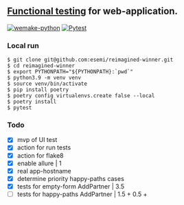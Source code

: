 [Functional testing](https://esemi.github.io/reimagined-winner/) for web-application.
---
[![wemake-python](https://github.com/esemi/reimagined-winner/actions/workflows/linters.yml/badge.svg?branch=master)](https://github.com/esemi/reimagined-winner/actions/workflows/linters.yml)
[![Pytest](https://github.com/esemi/reimagined-winner/actions/workflows/tests.yml/badge.svg?branch=master)](https://github.com/esemi/reimagined-winner/actions/workflows/tests.yml)


### Local run
```
$ git clone git@github.com:esemi/reimagined-winner.git
$ cd reimagined-winner
$ export PYTHONPATH="${PYTHONPATH}:`pwd`"
$ python3.9 -m venv venv
$ source venv/bin/activate
$ pip install poetry
$ poetry config virtualenvs.create false --local
$ poetry install
$ pytest
```

### Todo
- [x] mvp of UI test
- [x] action for run tests
- [x] action for flake8 
- [x] enable allure | 1
- [x] real app-hostname
- [x] determine priority happy-paths cases 
- [x] tests for empty-form AddPartner | 3.5 
- [ ] tests for happy-paths AddPartner | 1.5 + 0.5 + 
